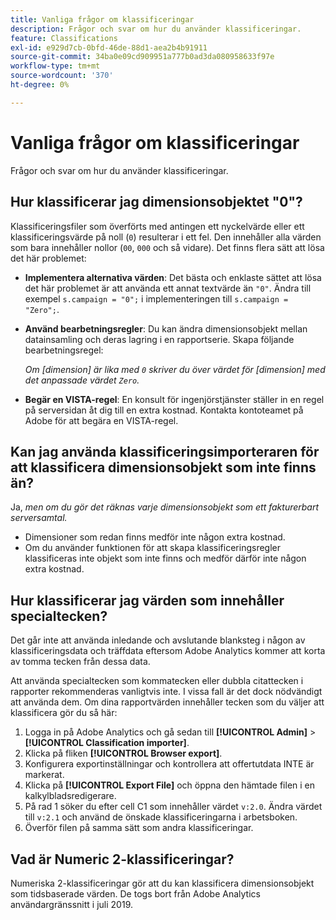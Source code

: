 ```yaml
---
title: Vanliga frågor om klassificeringar
description: Frågor och svar om hur du använder klassificeringar.
feature: Classifications
exl-id: e929d7cb-0bfd-46de-88d1-aea2b4b91911
source-git-commit: 34ba0e09cd909951a777b0ad3da080958633f97e
workflow-type: tm+mt
source-wordcount: '370'
ht-degree: 0%

---
```


# Vanliga frågor om klassificeringar

Frågor och svar om hur du använder klassificeringar.

## Hur klassificerar jag dimensionsobjektet &quot;0&quot;?

Klassificeringsfiler som överförts med antingen ett nyckelvärde eller ett klassificeringsvärde på noll (`0`) resulterar i ett fel. Den innehåller alla värden som bara innehåller nollor (`00`, `000` och så vidare). Det finns flera sätt att lösa det här problemet:

* **Implementera alternativa värden**: Det bästa och enklaste sättet att lösa det här problemet är att använda ett annat textvärde än `"0"`. Ändra till exempel `s.campaign = "0";` i implementeringen till `s.campaign = "Zero";`.

* **Använd bearbetningsregler**: Du kan ändra dimensionsobjekt mellan datainsamling och deras lagring i en rapportserie. Skapa följande bearbetningsregel:

  *Om [dimension] är lika med `0` skriver du över värdet för [dimension] med det anpassade värdet `Zero`.*

* **Begär en VISTA-regel**: En konsult för ingenjörstjänster ställer in en regel på serversidan åt dig till en extra kostnad. Kontakta kontoteamet på Adobe för att begära en VISTA-regel.

## Kan jag använda klassificeringsimporteraren för att klassificera dimensionsobjekt som inte finns än?

Ja, *men om du gör det räknas varje dimensionsobjekt som ett fakturerbart serversamtal.*

* Dimensioner som redan finns medför inte någon extra kostnad.
* Om du använder funktionen för att skapa klassificeringsregler klassificeras inte objekt som inte finns och medför därför inte någon extra kostnad.

## Hur klassificerar jag värden som innehåller specialtecken?

Det går inte att använda inledande och avslutande blanksteg i någon av klassificeringsdata och träffdata eftersom Adobe Analytics kommer att korta av tomma tecken från dessa data.

Att använda specialtecken som kommatecken eller dubbla citattecken i rapporter rekommenderas vanligtvis inte. I vissa fall är det dock nödvändigt att använda dem. Om dina rapportvärden innehåller tecken som du väljer att klassificera gör du så här:

1. Logga in på Adobe Analytics och gå sedan till **[!UICONTROL Admin]** > **[!UICONTROL Classification importer]**.
2. Klicka på fliken **[!UICONTROL Browser export]**.
3. Konfigurera exportinställningar och kontrollera att offertutdata INTE är markerat.
4. Klicka på **[!UICONTROL Export File]** och öppna den hämtade filen i en kalkylbladsredigerare.
5. På rad 1 söker du efter cell C1 som innehåller värdet `v:2.0`. Ändra värdet till `v:2.1` och använd de önskade klassificeringarna i arbetsboken.
6. Överför filen på samma sätt som andra klassificeringar.

## Vad är Numeric 2-klassificeringar?

Numeriska 2-klassificeringar gör att du kan klassificera dimensionsobjekt som tidsbaserade värden. De togs bort från Adobe Analytics användargränssnitt i juli 2019.
